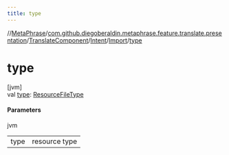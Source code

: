 ```yaml
---
title: type
---
```

//[MetaPhrase](../../../../../index.html)/[com.github.diegoberaldin.metaphrase.feature.translate.presentation](../../../index.html)/[TranslateComponent](../../index.html)/[Intent](../index.html)/[Import](index.html)/[type](type.html)



# type



[jvm]\
val [type](type.html): [ResourceFileType](../../../../com.github.diegoberaldin.metaphrase.domain.project.data/-resource-file-type/index.html)



#### Parameters


jvm

| | |
|---|---|
| type | resource type |




